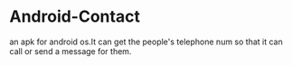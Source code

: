 # Android-Contact
an apk for android os.It can get the people's telephone num so that it can call or send a message for them.
